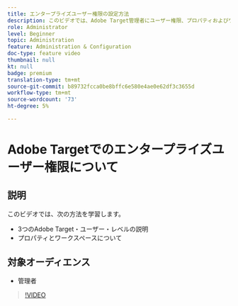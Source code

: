 ```yaml
---
title: エンタープライズユーザー権限の設定方法
description: このビデオでは、Adobe Target管理者にユーザー権限、プロパティおよびワークスペースを紹介します。 このビデオでは、様々なユーザーレベルと、プロパティとワークスペースを使用してユーザーアクセスを制御する方法について説明します。
role: Administrator
level: Beginner
topic: Administration
feature: Administration & Configuration
doc-type: feature video
thumbnail: null
kt: null
badge: premium
translation-type: tm+mt
source-git-commit: b89732fcca0be8bffc6e580e4ae0e62df3c3655d
workflow-type: tm+mt
source-wordcount: '73'
ht-degree: 5%

---
```



# Adobe Targetでのエンタープライズユーザー権限について

## 説明

このビデオでは、次の方法を学習します。

* 3つのAdobe Target・ユーザー・レベルの説明
* プロパティとワークスペースについて

## 対象オーディエンス

* 管理者

>[!VIDEO](https://video.tv.adobe.com/v/19042/?quality=12)